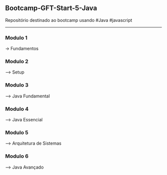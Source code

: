 ## Bootcamp-GFT-Start-5-Java
Repositório destinado ao bootcamp usando #Java #javascript 

---
### Modulo 1
-> Fundamentos

### Modulo 2 
--> Setup 

### Modulo 3
--> Java Fundamental 

### Modulo 4
--> Java Essencial

### Modulo 5
--> Arquitetura de Sistemas

### Modulo 6
--> Java Avançado
